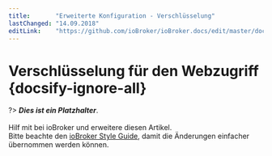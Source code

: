 ```yaml
---
title:       "Erweiterte Konfiguration - Verschlüsselung"
lastChanged: "14.09.2018"
editLink:    "https://github.com/ioBroker/ioBroker.docs/edit/master/docs/config/encryption.md"
---
```


# Verschlüsselung für den Webzugriff {docsify-ignore-all}

?> ***Dies ist ein Platzhalter***.
   <br><br>
   Hilf mit bei ioBroker und erweitere diesen Artikel.  
   Bitte beachte den [ioBroker Style Guide](community/styleguidedoc), 
   damit die Änderungen einfacher übernommen werden können.
